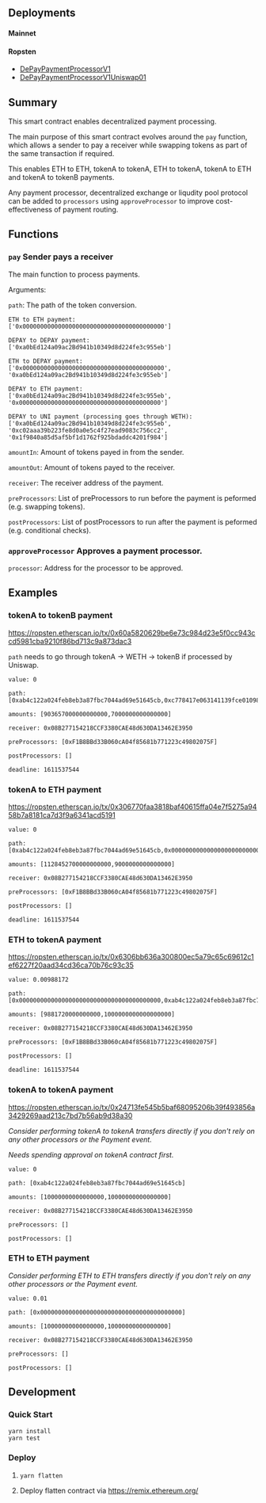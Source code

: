 ## Deployments

#### Mainnet

#### Ropsten

- [DePayPaymentProcessorV1](https://ropsten.etherscan.io/address/0x29cdb0ee2238cde0fb7b68f04d4d79a7c7ab3cca)
- [DePayPaymentProcessorV1Uniswap01](https://ropsten.etherscan.io/address/0xf1b8bbd33b060ca04f85681b771223c49802075f)

## Summary

This smart contract enables decentralized payment processing.

The main purpose of this smart contract evolves around the `pay` function,
which allows a sender to pay a receiver while swapping tokens as part of the same transaction if required.

This enables ETH to ETH, tokenA to tokenA, ETH to tokenA, tokenA to ETH and tokenA to tokenB payments.

Any payment processor, decentralized exchange or liqudity pool protocol can be added to `processors` using `approveProcessor`
to improve cost-effectiveness of payment routing.

## Functions

### `pay` Sender pays a receiver

The main function to process payments.

Arguments:

`path`: The path of the token conversion.

```
ETH to ETH payment: 
['0x0000000000000000000000000000000000000000']

DEPAY to DEPAY payment: 
['0xa0bEd124a09ac2Bd941b10349d8d224fe3c955eb']

ETH to DEPAY payment: 
['0x0000000000000000000000000000000000000000', '0xa0bEd124a09ac2Bd941b10349d8d224fe3c955eb']

DEPAY to ETH payment: 
['0xa0bEd124a09ac2Bd941b10349d8d224fe3c955eb', '0x0000000000000000000000000000000000000000']

DEPAY to UNI payment (processing goes through WETH): 
['0xa0bEd124a09ac2Bd941b10349d8d224fe3c955eb', '0xc02aaa39b223fe8d0a0e5c4f27ead9083c756cc2', '0x1f9840a85d5af5bf1d1762f925bdaddc4201f984']
```

`amountIn`: Amount of tokens payed in from the sender.

`amountOut`: Amount of tokens payed to the receiver.

`receiver`: The receiver address of the payment.

`preProcessors`: List of preProcessors to run before the payment is peformed (e.g. swapping tokens).

`postProcessors`: List of postProcessors to run after the payment is peformed (e.g. conditional checks).

### `approveProcessor` Approves a payment processor.

`processor`: Address for the processor to be approved.

## Examples

### tokenA to tokenB payment

https://ropsten.etherscan.io/tx/0x60a5820629be6e73c984d23e5f0cc943ccd5981cba9210f86bd713c9a873dac3

`path` needs to go through tokenA -> WETH -> tokenB if processed by Uniswap.

```
value: 0

path: [0xab4c122a024feb8eb3a87fbc7044ad69e51645cb,0xc778417e063141139fce010982780140aa0cd5ab,0x1f9840a85d5af5bf1d1762f925bdaddc4201f984]

amounts: [903657000000000000,7000000000000000]

receiver: 0x08B277154218CCF3380CAE48d630DA13462E3950

preProcessors: [0xF1B8BBd33B060cA04f85681b771223c49802075F]

postProcessors: []

deadline: 1611537544
```

### tokenA to ETH payment

https://ropsten.etherscan.io/tx/0x306770faa3818baf40615ffa04e7f5275a9458b7a8181ca7d3f9a6341acd5191

```
value: 0

path: [0xab4c122a024feb8eb3a87fbc7044ad69e51645cb,0x0000000000000000000000000000000000000000]

amounts: [1128452700000000000,9000000000000000]

receiver: 0x08B277154218CCF3380CAE48d630DA13462E3950

preProcessors: [0xF1B8BBd33B060cA04f85681b771223c49802075F]

postProcessors: []

deadline: 1611537544
```

### ETH to tokenA payment

https://ropsten.etherscan.io/tx/0x6306bb636a300800ec5a79c65c69612c1ef6227f20aad34cd36ca70b76c93c35

```
value: 0.00988172

path: [0x0000000000000000000000000000000000000000,0xab4c122a024feb8eb3a87fbc7044ad69e51645cb]

amounts: [9881720000000000,1000000000000000000]

receiver: 0x08B277154218CCF3380CAE48d630DA13462E3950

preProcessors: [0xF1B8BBd33B060cA04f85681b771223c49802075F]

postProcessors: []

deadline: 1611537544
```

### tokenA to tokenA payment

https://ropsten.etherscan.io/tx/0x24713fe545b5baf68095206b39f493856a3429269aad213c7bd7b56ab9d38a30

_Consider performing tokenA to tokenA transfers directly if you don't rely on any other processors or the Payment event._

_Needs spending approval on tokenA contract first._

```
value: 0

path: [0xab4c122a024feb8eb3a87fbc7044ad69e51645cb]

amounts: [10000000000000000,10000000000000000]

receiver: 0x08B277154218CCF3380CAE48d630DA13462E3950

preProcessors: []

postProcessors: []
```

### ETH to ETH payment



_Consider performing ETH to ETH transfers directly if you don't rely on any other processors or the Payment event._

```
value: 0.01

path: [0x0000000000000000000000000000000000000000]

amounts: [10000000000000000,10000000000000000]

receiver: 0x08B277154218CCF3380CAE48d630DA13462E3950

preProcessors: []

postProcessors: []
```

## Development

### Quick Start

```
yarn install
yarn test
```

### Deploy

1. `yarn flatten`

2. Deploy flatten contract via https://remix.ethereum.org/
